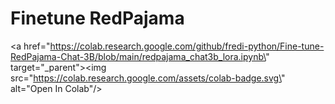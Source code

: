 # Finetune RedPajama
<a href=\"https://colab.research.google.com/github/fredi-python/Fine-tune-RedPajama-Chat-3B/blob/main/redpajama_chat3b_lora.ipynb\" target=\"_parent\"><img src=\"https://colab.research.google.com/assets/colab-badge.svg\" alt=\"Open In Colab\"/></a>
